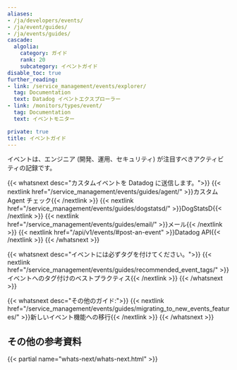 ```yaml
---
aliases:
- /ja/developers/events/
- /ja/event/guides/
- /ja/events/guides/
cascade:
  algolia:
    category: ガイド
    rank: 20
    subcategory: イベントガイド
disable_toc: true
further_reading:
- link: /service_management/events/explorer/
  tag: Documentation
  text: Datadog イベントエクスプローラー
- link: /monitors/types/event/
  tag: Documentation
  text: イベントモニター

private: true
title: イベントガイド
---
```


イベントは、エンジニア (開発、運用、セキュリティ) が注目すべきアクティビティの記録です。

{{< whatsnext desc="カスタムイベントを Datadog に送信します。">}}
    {{< nextlink href="/service_management/events/guides/agent/" >}}カスタム Agent チェック{{< /nextlink >}}
    {{< nextlink href="/service_management/events/guides/dogstatsd/" >}}DogStatsD{{< /nextlink >}}
    {{< nextlink href="/service_management/events/guides/email/" >}}メール{{< /nextlink >}}
    {{< nextlink href="/api/v1/events/#post-an-event" >}}Datadog API{{< /nextlink >}}
{{< /whatsnext >}}

{{< whatsnext desc="イベントには必ずタグを付けてください。">}}
{{< nextlink href="/service_management/events/guides/recommended_event_tags/" >}}イベントへのタグ付けのベストプラクティス{{< /nextlink >}}
{{< /whatsnext >}}

{{< whatsnext desc="その他のガイド:">}}
    {{< nextlink href="/service_management/events/guides/migrating_to_new_events_features/" >}}新しいイベント機能への移行{{< /nextlink >}}
{{< /whatsnext >}}


## その他の参考資料

{{< partial name="whats-next/whats-next.html" >}}
